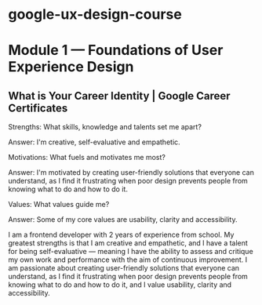 # google-ux-design-course

# Module 1 — Foundations of User Experience Design

## What is Your Career Identity | Google Career Certificates

Strengths: What skills, knowledge and talents set me apart?

Answer: I'm creative, self-evaluative and empathetic.

Motivations: What fuels and motivates me most?

Answer: I'm motivated by creating user-friendly solutions that everyone can understand, as I find it frustrating when poor design prevents people from knowing what to do and how to do it.

Values: What values guide me?

Answer: Some of my core values are usability, clarity and accessibility.

I am a frontend developer with 2 years of experience from school.
My greatest strengths is that I am creative and empathetic, and I have a talent for being self-evaluative — meaning I have the ability to assess and critique my own work and performance with the aim of continuous improvement.
I am passionate about creating user-friendly solutions that everyone can understand, as I find it frustrating when poor design prevents people from knowing what to do and how to do it, and I value usability, clarity and accessibility.
